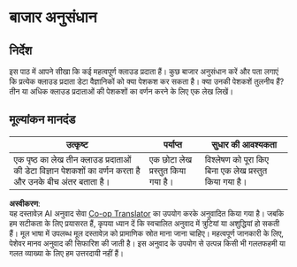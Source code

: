 <!--
CO_OP_TRANSLATOR_METADATA:
{
  "original_hash": "96f3696153d9ed54b19a1bb65438c104",
  "translation_date": "2025-08-24T22:05:14+00:00",
  "source_file": "5-Data-Science-In-Cloud/17-Introduction/assignment.md",
  "language_code": "hi"
}
-->
# बाजार अनुसंधान

## निर्देश

इस पाठ में आपने सीखा कि कई महत्वपूर्ण क्लाउड प्रदाता हैं। कुछ बाजार अनुसंधान करें और पता लगाएं कि प्रत्येक क्लाउड प्रदाता डेटा वैज्ञानिकों को क्या पेशकश कर सकता है। क्या उनकी पेशकशें तुलनीय हैं? तीन या अधिक क्लाउड प्रदाताओं की पेशकशों का वर्णन करने के लिए एक लेख लिखें।

## मूल्यांकन मानदंड

उत्कृष्ट | पर्याप्त | सुधार की आवश्यकता
--- | --- | --- |
एक पृष्ठ का लेख तीन क्लाउड प्रदाताओं की डेटा विज्ञान पेशकशों का वर्णन करता है और उनके बीच अंतर बताता है। | एक छोटा लेख प्रस्तुत किया गया है। | विश्लेषण को पूरा किए बिना एक लेख प्रस्तुत किया गया है।

**अस्वीकरण**:  
यह दस्तावेज़ AI अनुवाद सेवा [Co-op Translator](https://github.com/Azure/co-op-translator) का उपयोग करके अनुवादित किया गया है। जबकि हम सटीकता के लिए प्रयासरत हैं, कृपया ध्यान दें कि स्वचालित अनुवाद में त्रुटियां या अशुद्धियां हो सकती हैं। मूल भाषा में उपलब्ध मूल दस्तावेज़ को प्रामाणिक स्रोत माना जाना चाहिए। महत्वपूर्ण जानकारी के लिए, पेशेवर मानव अनुवाद की सिफारिश की जाती है। इस अनुवाद के उपयोग से उत्पन्न किसी भी गलतफहमी या गलत व्याख्या के लिए हम उत्तरदायी नहीं हैं।